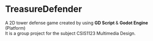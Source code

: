 # TreasureDefender
A 2D tower defense game created by using <strong> GD Script </strong> &amp; <strong> Godot Engine </strong>(Platform) <br>
It is a group project for the subject CSIS1123 Multimedia Design.

